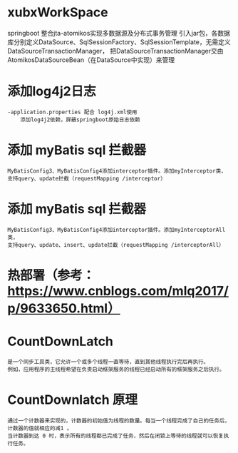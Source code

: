 # xubxWorkSpace
springboot 整合jta-atomikos实现多数据源及分布式事务管理
引入jar包，各数据库分别定义DataSource、SqlSessionFactory、SqlSessionTemplate，无需定义DataSourceTransactionManager，
把DataSourceTransactionManager交由AtomikosDataSourceBean（在DataSource中实现）来管理

# 添加log4j2日志
    -application.properties 配合 log4j.xml使用
        添加log4j2依赖，屏蔽springboot原始日志依赖
        
# 添加 myBatis sql 拦截器
    MyBatisConfig3、MyBatisConfig4添加interceptor插件。添加myInterceptor类，
    支持query、update拦截（requestMapping /interceptor）
    
# 添加 myBatis sql 拦截器
    MyBatisConfig3、MyBatisConfig4添加interceptor插件。添加myInterceptorAll类，
    支持query、update、insert、update拦截（requestMapping /interceptorAll）
    
# 热部署（参考：https://www.cnblogs.com/mlq2017/p/9633650.html）


# CountDownLatch 
    是一个同步工具类，它允许一个或多个线程一直等待，直到其他线程执行完后再执行。
    例如，应用程序的主线程希望在负责启动框架服务的线程已经启动所有的框架服务之后执行。
# CountDownlatch 原理
    通过一个计数器来实现的，计数器的初始值为线程的数量。每当一个线程完成了自己的任务后，计数器的值就相应的减1 。
    当计数器到达 0 时，表示所有的线程都已完成了任务，然后在闭锁上等待的线程就可以恢复执行任务。
    
    